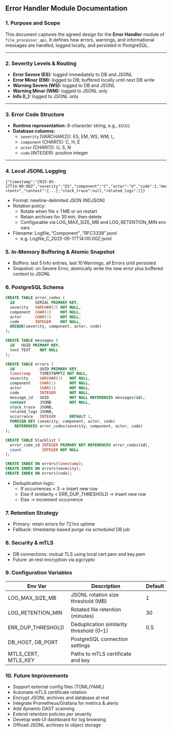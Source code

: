 ## Error Handler Module Documentation

### 1. Purpose and Scope
This document captures the agreed design for the **Error Handler** module of `file_processor_api`. It defines how errors, warnings, and informational messages are handled, logged locally, and persisted in PostgreSQL.

---

### 2. Severity Levels & Routing
- **Error Severe (ES):** logged immediately to DB and JSONL
- **Error Minor (EM):** logged to DB; buffered locally until next DB write
- **Warning Severe (WS):** logged to DB and JSONL
- **Warning Minor (WM):** logged to JSONL only
- **Info (I_):** logged to JSONL only

---

### 3. Error Code Structure
- **Runtime representation:** 8-character string, e.g., `ESCU1`
- **Database columns:**
    - `severity` (VARCHAR(2)): ES, EM, WS, WM, I_
    - `component` (CHAR(1)): C, H, E
    - `actor` (CHAR(1)): U, S, N
    - `code` (INTEGER): positive integer

---

### 4. Local JSONL Logging
```jsonl
{"timestamp":"2025-05-17T14:00:00Z","severity":"ES","component":"C","actor":"U","code":1,"message":"<text>","context":{...},"stack_trace":null,"related_logs":[]}
```

- Format: newline-delimited JSON (NDJSON)
- Rotation policy:
  - Rotate when file ≥ 1 MB or on restart 
  - Retain archives for 30 min, then delete 
  - Configurable via LOG_MAX_SIZE_MB and LOG_RETENTION_MIN env vars 
- Filename: Logfile_"Component"_"RFC3339".jsonl
  - e.g. Logfile_C_2025-05-17T14:00:00Z.jsonl

### 5. In-Memory Buffering & Atomic Snapshot
- Buffers: last 5 Info entries, last 10 Warnings, all Errors until persisted 
- Snapshot: on Severe Error, atomically write the new error plus buffered context to JSONL

### 6. PostgreSQL Schema
```sql
CREATE TABLE error_codes (
  id         SERIAL PRIMARY KEY,
  severity   VARCHAR(2) NOT NULL,
  component  CHAR(1)    NOT NULL,
  actor      CHAR(1)    NOT NULL,
  code       INTEGER    NOT NULL,
  UNIQUE(severity, component, actor, code)
);

CREATE TABLE messages (
  id   UUID PRIMARY KEY,
  text TEXT    NOT NULL
);

CREATE TABLE errors (
  id           UUID PRIMARY KEY,
  timestamp    TIMESTAMPTZ NOT NULL,
  severity     VARCHAR(2)   NOT NULL,
  component    CHAR(1)      NOT NULL,
  actor        CHAR(1)      NOT NULL,
  code         INTEGER      NOT NULL,
  message_id   UUID         NOT NULL REFERENCES messages(id),
  context      JSONB        NOT NULL,
  stack_trace  JSONB,
  related_logs JSONB,
  occurrence   INTEGER      DEFAULT 1,
  FOREIGN KEY (severity, component, actor, code)
    REFERENCES error_codes(severity, component, actor, code)
);

CREATE TABLE blacklist (
  error_code_id INTEGER PRIMARY KEY REFERENCES error_codes(id),
  count         INTEGER NOT NULL
);

CREATE INDEX ON errors(timestamp);
CREATE INDEX ON errors(severity);
CREATE INDEX ON errors(code);
```
- Deduplication logic:
  - If occurrences < 3 → insert new row 
  - Else if similarity < ERR_DUP_THRESHOLD → insert new row 
  - Else → increment occurrence

### 7. Retention Strategy
- Primary: retain errors for 72 hrs uptime 
- Fallback: timestamp-based purge via scheduled DB job

### 8. Security & mTLS
- DB connections: mutual TLS using local cert.pem and key.pem 
- Future: at-rest encryption via pgcrypto

### 9. Configuration Variables

| Env Var             | Description                              | Default |
|---------------------|------------------------------------------|---------|
| LOG_MAX_SIZE_MB     | JSONL rotation size threshold (MB)       | 1       |
| LOG_RETENTION_MIN   | Rotated file retention (minutes)         | 30      |
| ERR_DUP_THRESHOLD   | Deduplication similarity threshold (0–1) | 0.5     |
| DB_HOST, DB_PORT    | PostgreSQL connection settings           |         |
| MTLS_CERT, MTLS_KEY | Paths to mTLS certificate and key        |         |

### 10. Future Improvements
- Support external config files (TOML/YAML)
- Automate mTLS certificate rotation 
- Encrypt JSONL archives and database at rest 
- Integrate Prometheus/Grafana for metrics & alerts
- Add dynamic DAST scanning 
- Extend retention policies per severity 
- Develop web UI dashboard for log browsing 
- Offload JSONL archives to object storage
